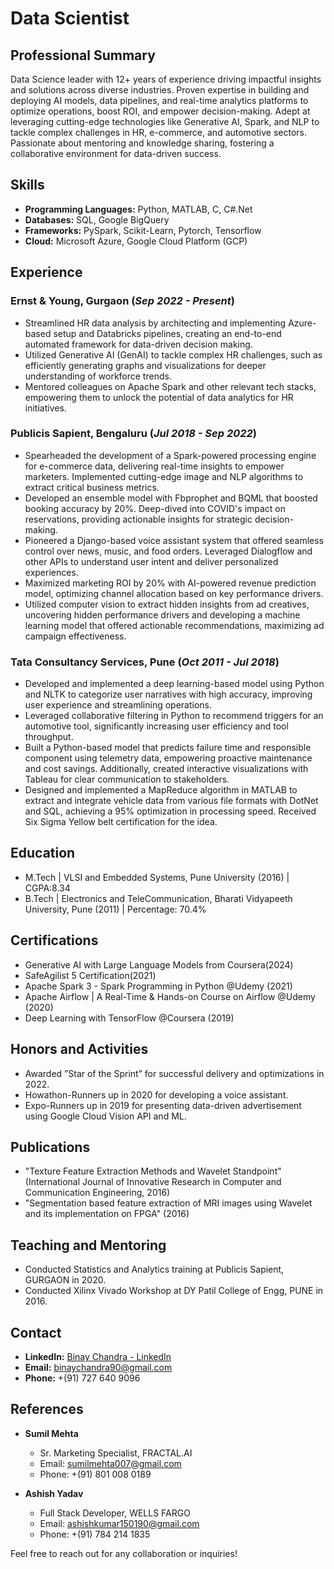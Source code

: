 # Data Scientist

## Professional Summary
Data Science leader with 12+ years of experience driving impactful insights and solutions across diverse industries. Proven expertise in building and deploying AI models, data pipelines, and real-time analytics platforms to optimize operations, boost ROI, and empower decision-making. Adept at leveraging cutting-edge technologies like Generative AI, Spark, and NLP to tackle complex challenges in HR, e-commerce, and automotive sectors. Passionate about mentoring and knowledge sharing, fostering a collaborative environment for data-driven success.

## Skills
- **Programming Languages:** Python, MATLAB, C, C#.Net
- **Databases:** SQL, Google BigQuery
- **Frameworks:** PySpark, Scikit-Learn, Pytorch, Tensorflow
- **Cloud:** Microsoft Azure, Google Cloud Platform (GCP)

## Experience

### Ernst & Young, Gurgaon (*Sep 2022 - Present*)

- Streamlined HR data analysis by architecting and implementing Azure-based setup and Databricks pipelines, creating an end-to-end automated framework for data-driven decision making.
- Utilized Generative AI (GenAI) to tackle complex HR challenges, such as efficiently generating graphs and visualizations for deeper understanding of workforce trends.
- Mentored colleagues on Apache Spark and other relevant tech stacks, empowering them to unlock the potential of data analytics for HR initiatives.

### Publicis Sapient, Bengaluru (*Jul 2018 - Sep 2022*)

- Spearheaded the development of a Spark-powered processing engine for e-commerce data, delivering real-time insights to empower marketers. Implemented cutting-edge image and NLP algorithms to extract critical business metrics.
- Developed an ensemble model with Fbprophet and BQML that boosted booking accuracy by 20%. Deep-dived into COVID's impact on reservations, providing actionable insights for strategic decision-making.
- Pioneered a Django-based voice assistant system that offered seamless control over news, music, and food orders. Leveraged Dialogflow and other APIs to understand user intent and deliver personalized experiences. 
- Maximized marketing ROI by 20% with AI-powered revenue prediction model, optimizing channel allocation based on key performance drivers.
- Utilized computer vision to extract hidden insights from ad creatives, uncovering hidden performance drivers and developing a machine learning model that offered actionable recommendations, maximizing ad campaign effectiveness.

### Tata Consultancy Services, Pune (*Oct 2011 - Jul 2018*)
- Developed and implemented a deep learning-based model using Python and NLTK to categorize user narratives with high accuracy, improving user experience and streamlining operations.
- Leveraged collaborative filtering in Python to recommend triggers for an automotive tool, significantly increasing user efficiency and tool throughput.
- Built a Python-based model that predicts failure time and responsible component using telemetry data, empowering proactive maintenance and cost savings. Additionally, created interactive visualizations with Tableau for clear communication to stakeholders.
- Designed and implemented a MapReduce algorithm in MATLAB to extract and integrate vehicle data from various file formats with DotNet and SQL, achieving a 95% optimization in processing speed. Received Six Sigma Yellow belt certification for the idea.

## Education
- M.Tech | VLSI and Embedded Systems, Pune University (2016) | CGPA:8.34
- B.Tech | Electronics and TeleCommunication, Bharati Vidyapeeth University, Pune (2011) | Percentage: 70.4%

## Certifications
- Generative AI with Large Language Models from Coursera(2024)
- SafeAgilist 5 Certification(2021)
- Apache Spark 3 - Spark Programming in Python @Udemy (2021)
- Apache Airflow | A Real-Time & Hands-on Course on Airflow @Udemy (2020)
- Deep Learning with TensorFlow @Coursera (2019)

## Honors and Activities
- Awarded ”Star of the Sprint” for successful delivery and optimizations in 2022.
- Howathon-Runners up in 2020 for developing a voice assistant.
- Expo-Runners up in 2019 for presenting data-driven advertisement using Google Cloud Vision API and ML.

## Publications
- "Texture Feature Extraction Methods and Wavelet Standpoint" (International Journal of Innovative Research in Computer and Communication Engineering, 2016)
- "Segmentation based feature extraction of MRI images using Wavelet and its implementation on FPGA" (2016)

## Teaching and Mentoring
- Conducted Statistics and Analytics training at Publicis Sapient, GURGAON in 2020.
- Conducted Xilinx Vivado Workshop at DY Patil College of Engg, PUNE in 2016.

## Contact
- **LinkedIn:** [Binay Chandra - LinkedIn](https://linkedin.com/in/binaychandra)
- **Email:** [binaychandra90@gmail.com](mailto:binaychandra90@gmail.com)
- **Phone:** +(91) 727 640 9096

## References
- **Sumil Mehta**
  - Sr. Marketing Specialist, FRACTAL.AI
  - Email: sumilmehta007@gmail.com
  - Phone: +(91) 801 008 0189

- **Ashish Yadav**
  - Full Stack Developer, WELLS FARGO
  - Email: ashishkumar150190@gmail.com
  - Phone: +(91) 784 214 1835

Feel free to reach out for any collaboration or inquiries!
